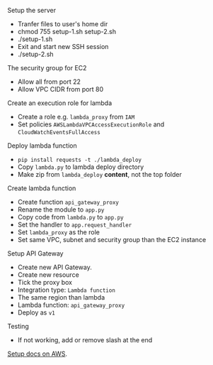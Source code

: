 Setup the server
* Tranfer files to user's home dir
* chmod 755 setup-1.sh setup-2.sh
* ./setup-1.sh
* Exit and start new SSH session
* ./setup-2.sh

The security group for EC2
* Allow all from port 22
* Allow VPC CIDR from port 80

Create an execution role for lambda
* Create a role e.g. `lambda_proxy` from `IAM`
* Set policies `AWSLambdaVPCAccessExecutionRole` and `CloudWatchEventsFullAccess`

Deploy lambda function
* `pip install requests -t ./lambda_deploy`
* Copy `lambda.py` to lambda deploy directory
* Make zip from `lambda_deploy` <b>content</b>, not the top folder

Create lambda function
* Create function `api_gateway_proxy`
* Rename the module to `app.py`
* Copy code from `lambda.py` to `app.py`
* Set the handler to `app.request_handler`
* Set `lambda_proxy` as the role
* Set same VPC, subnet and security group than the EC2 instance

Setup API Gateway
* Create new API Gateway.
* Create new resource
* Tick the proxy box
* Integration type: `Lambda function`
* The same region than lambda
* Lambda function: `api_gateway_proxy`
* Deploy as `v1`

Testing
* If not working, add or remove slash at the end

[Setup docs on AWS](https://docs.aws.amazon.com/AmazonECS/latest/developerguide/docker-basics.html).
